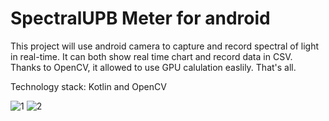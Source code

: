 # SpectralUPB Meter for android
This project will use android camera to capture and record spectral of light in real-time. It can both show real time chart and record data in CSV.   
Thanks to OpenCV, it allowed to use GPU calulation easlily. That's all.

Technology stack:
  Kotlin and OpenCV


![1](https://user-images.githubusercontent.com/11364402/55986722-43edba80-5cb5-11e9-9a2a-54a784162f38.jpeg)
![2](https://user-images.githubusercontent.com/11364402/55986729-451ee780-5cb5-11e9-81cc-5a84e6201a6d.jpeg)

